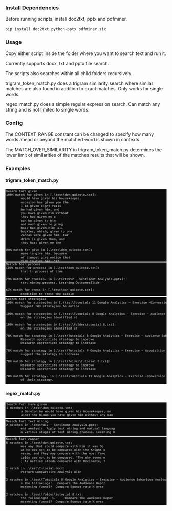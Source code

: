 ### Install Dependencies

Before running scripts, install doc2txt, pptx and pdfminer.

`pip install doc2txt python-pptx pdfminer.six`

### Usage

Copy either script inside the folder where you want to search text and run it.

Currently supports docx, txt and pptx file search.

The scripts also searches within all child folders recursively.

trigram_token_match.py does a trigram similarity search where similar matches
are also found in addition to exact matches. Only works for single words. 

regex_match.py does a simple regular expression search. Can match any string and
is not limited to single words.

### Config

The CONTEXT_RANGE constant can be changed to specify how many words ahead or
beyond the matched word is shown in contexts.

The MATCH_OVER_SIMILARITY in trigram_token_match.py determines the lower limit
of similarities of the matches results that will be shown.

### Examples

#### trigram_token_match.py
![Example 1](https://github.com/mismaah/search-text-in-all-files/blob/main/examples/ex1.PNG?raw=true)
![Example 2](https://github.com/mismaah/search-text-in-all-files/blob/main/examples/ex2.PNG?raw=true)
![Example 3](https://github.com/mismaah/search-text-in-all-files/blob/main/examples/ex3.PNG?raw=true)

#### regex_match.py
![Example 1](https://github.com/mismaah/search-text-in-all-files/blob/main/examples/ex4.PNG?raw=true)
![Example 2](https://github.com/mismaah/search-text-in-all-files/blob/main/examples/ex5.PNG?raw=true)
![Example 3](https://github.com/mismaah/search-text-in-all-files/blob/main/examples/ex6.PNG?raw=true)
